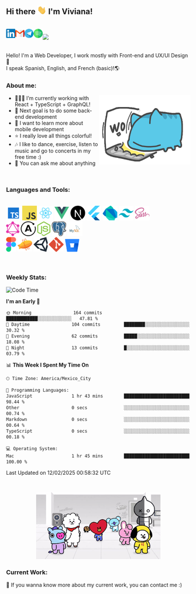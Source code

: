 <!--**vivavv/vivavv** -->

## Hi there <img src="images/hi.gif" width="25px"> I'm Viviana!

<br/>
<!-- Buttons -->
<a href="https://www.linkedin.com/in/vivianavrc/">
  <img align="left" alt="LinkedIn" title="LinkedIn" height="25" width="25" src="images/linkedn-img.svg">
</a>
<a href="mailto:vivianavrc27@gmail.com">
 <img align="left" alt="Gmail" title="Gmail" height="25" width="25" src="images/gmail-img.svg">
</a>
<a href="https://t.me/vivavv">
 <img align="left" alt="Telegram" title="Telegram" height="25" width="25" src="images/telegram-img.svg">
</a>
<a href="https://open.spotify.com/user/vivavv">
 <img align="left" alt="Spotify" title="Spotify" height="25" width="25" src="images/spotify-img.svg">
</a>
</span>

![](https://komarev.com/ghpvc/?username=vivavv&color=blueviolet&label=views)

<br />
<span>
Hello! I'm a Web Developer, I work mostly with Front-end and UX/UI Design👾 <br/> I speak Spanish, English, and French (basic)!🌎
</span>

<!-- Description -->

### About me:

<img src="images/capoo-work.gif" width="250" height="190" align="right" alt="capoo-work-gif"/>

- 👩🏻‍💻 I’m currently working with React + TypeScript + GraphQL!
- 🚀 Next goal is to do some back-end development
- 🔎 I want to learn more about mobile development
- ⭐️ I really love all things colorful!
- 🎶 I like to dance, exercise, listen to music and go to concerts in my free time :)
- 💬 You can ask me about anything

<br />
<!-- Languages and Tools -->

### Languages and Tools:

<br />
<code><img height="40" src="images/typescript-icon.png" alt="typescript"></code>
<code><img height="40" src="images/javascript-icon.png" alt="javascript"></code>
<code><img height="40" src="images/react-icon.png" alt="react"></code>
<code><img height="40" src="images/vue-icon.png" alt="vue"></code>
<code><img height="40" src="images/nextjs-icon.png" alt="nextjs"></code>
<code><img height="40" src="images/flutter-icon.svg" alt="flutter"></code>
<code><img height="40" src="images/dartlang-icon.svg" alt="dart"></code>
<code><img height="40" src="images/tailwind-css-icon.png" alt="tailwind"></code>
<code><img height="40" src="images/sass-icon.png" alt="sass"></code>
<br />
<code><img height="40" src="images/graphql-icon.svg" alt="graphql"></code>
<code><img height="40" src="images/apollo-icon.svg" alt="apollo"></code>
<code><img height="40" src="images/nodejs-icon.svg" alt="node"></code>
<code><img height="40" src="images/postgresql-icon.svg" alt="postgres"></code>
<code><img height="40" src="images/mysql-icon.png" alt="mysql"></code>
<br />
<code><img height="40" src="images/figma-icon.png" alt="figma"></code>
<code><img height="40" src="images/zeplin-icon.svg" alt="zeplin"></code>
<code><img height="40" src="images/unity-icon.svg" alt="unity"></code>
<code><img height="40" src="images/git-icon.svg" alt="git"></code>
<code><img height="35" src="images/bitbucket-icon.svg" alt="bitbucket"></code>
<br />



<br />
<br />

<!-- Stats -->

<!-- ### My GitHub Stats:

<img src="images/capoo-error.gif" width="230" height="170" alt="capoo-error-gif" align="right"/>

[![Anurag's github stats](https://github-readme-stats.vercel.app/api?username=vivianafd&count_private=true&show_icons=true&theme=material-palenight)](https://github.com/anuraghazra/github-readme-stats)

<br /> -->

### Weekly Stats:

<!--START_SECTION:waka-->
![Code Time](http://img.shields.io/badge/Code%20Time-3%2C392%20hrs%2017%20mins-blue)

**I'm an Early 🐤** 

```text
🌞 Morning                164 commits         ████████████░░░░░░░░░░░░░   47.81 % 
🌆 Daytime                104 commits         ████████░░░░░░░░░░░░░░░░░   30.32 % 
🌃 Evening                62 commits          █████░░░░░░░░░░░░░░░░░░░░   18.08 % 
🌙 Night                  13 commits          █░░░░░░░░░░░░░░░░░░░░░░░░   03.79 % 
```


📊 **This Week I Spent My Time On** 

```text
🕑︎ Time Zone: America/Mexico_City

💬 Programming Languages: 
JavaScript               1 hr 43 mins        █████████████████████████   98.44 % 
Other                    0 secs              ░░░░░░░░░░░░░░░░░░░░░░░░░   00.74 % 
Markdown                 0 secs              ░░░░░░░░░░░░░░░░░░░░░░░░░   00.64 % 
TypeScript               0 secs              ░░░░░░░░░░░░░░░░░░░░░░░░░   00.18 % 

💻 Operating System: 
Mac                      1 hr 45 mins        █████████████████████████   100.00 % 
```


 Last Updated on 12/02/2025 00:58:32 UTC
<!--END_SECTION:waka-->

<br />
<p align="center">
  <img width="340" height="183" alt="bt21-gif" src="images/bt21-go-go.gif">
</p>

### Current Work:

📣 If you wanna know more about my current work, you can contact me :)
